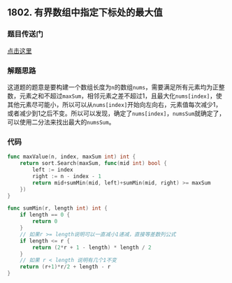## 1802. 有界数组中指定下标处的最大值

### 题目传送门

[点击这里](https://leetcode.cn/problems/maximum-value-at-a-given-index-in-a-bounded-array/)

### 解题思路

这道题的题意是要构建一个数组长度为`n`的数组`nums`，需要满足所有元素均为正整数，元素之和不超过`maxSum`，相邻元素之差不超过1，且最大化`nums[index]`，使其他元素尽可能小，所以可以从`nums[index]`开始向左向右，元素值每次减少1，或者减少到1之后不变。所以可以发现，确定了`nums[index]`，`numsSum`就确定了，可以使用二分法来找出最大的`numsSum`。

### 代码

```go
func maxValue(n, index, maxSum int) int {
	return sort.Search(maxSum, func(mid int) bool {
		left := index
		right := n - index - 1
		return mid+sumMin(mid, left)+sumMin(mid, right) >= maxSum
	})
}

func sumMin(r, length int) int {
	if length == 0 {
		return 0
	}
	// 如果r >= length说明可以一直减小1递减，直接等差数列公式
	if length <= r {
		return (2*r + 1 - length) * length / 2
	}
	// 如果 r < length 说明有几个1不变
	return (r+1)*r/2 + length - r
}

```